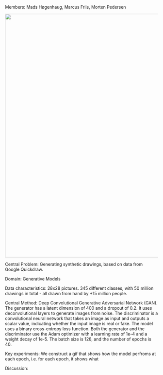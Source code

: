 Members: Mads Høgenhaug, Marcus Friis, Morten Pedersen

<img src="figs/mnist_train_example.gif" width="800">

Central Problem: Generating synthetic drawings, based on data from Google Quickdraw. 

Domain: Generative Models

Data characteristics: 28x28 pictures. 345 different classes, with 50 million drawings in total - all drawn from hand by +15 million people. 


Central Method: Deep Convolutional Generative Adversarial Network (GAN). The generator has a latent dimension of 400 and a dropout of 0.2. It uses deconvolutional layers to generate images from noise. The discriminator is a convolutional neural network that takes an image as input and outputs a scalar value, indicating whether the input image is real or fake. 
The model uses a binary cross-entropy loss function. Both the generator and the discriminator use the Adam optimizer with a learning rate of 1e-4 and a weight decay of 1e-5. The batch size is 128, and the number of epochs is 40.

Key experiments: We construct a gif that shows how the model perfroms at each epoch, i.e. for each epoch, it shows what 

Discussion:
